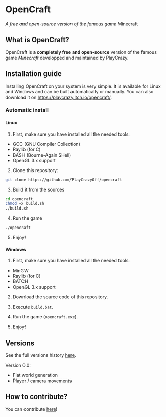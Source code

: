 # OpenCraft
*A free and open-source version of the famous game* Minecraft

## What is OpenCraft?
OpenCraft is **a completely free and open-source** version of the famous game *Minecraft* developped and maintained by PlayCrazy.

## Installation guide
Installing OpenCraft on your system is very simple. It is available for Linux and Windows and can be built automatically or manually. You can also download it on https://playcrazy.itch.io/opencraft/.

### Automatic install
#### Linux
1. First, make sure you have installed all the needed tools:
- GCC (GNU Compiler Collection)
- Raylib (for C)
- BASH (Bourne-Again SHell)
- OpenGL 3.x support

2. Clone this repository:
```bash
git clone https://github.com/PlayCrazyOff/opencraft
```

3. Build it from the sources
```bash
cd opencraft
chmod +x build.sh
./build.sh
```

4. Run the game
```bash
./opencraft
```

5. Enjoy!

#### Windows
1. First, make sure you have installed all the needed tools:
- MinGW
- Raylib (for C)
- BATCH
- OpenGL 3.x support

2. Download the source code of this repository.

3. Execute `build.bat`.

4. Run the game (`opencraft.exe`).

5. Enjoy!

## Versions
See the full versions history [here](HISTORY.md).

Version 0.0:
- Flat world generation
- Player / camera movements

## How to contribute?
You can contribute [here](CONTRIBUTING.md)!